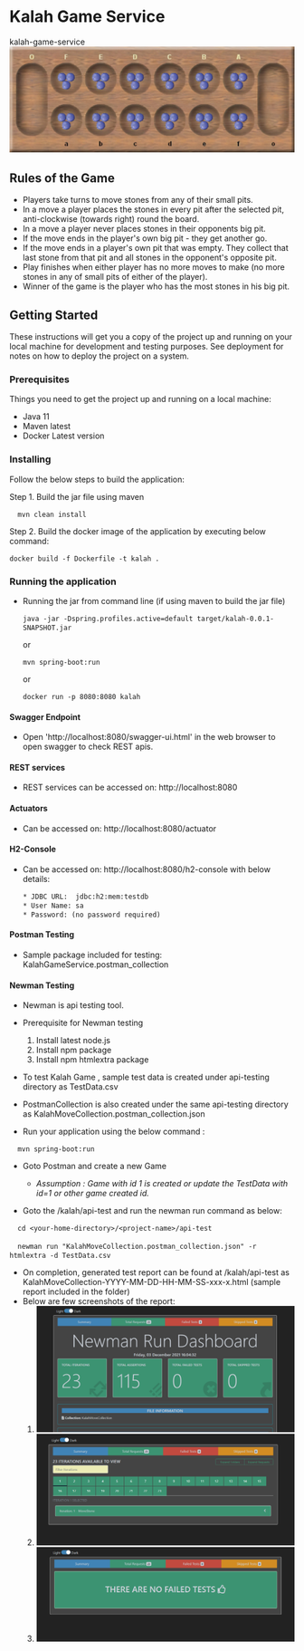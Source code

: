 # Kalah Game Service

kalah-game-service
![kalah.png](kalah.png)

## Rules of the Game

* Players take turns to move stones from any of their small pits.
* In a move a player places the stones in every pit after the selected pit, anti-clockwise (towards right) round the
  board.
* In a move a player never places stones in their opponents big pit.
* If the move ends in the player's own big pit - they get another go.
* If the move ends in a player's own pit that was empty. They collect that last stone from that pit and all stones in
  the opponent's opposite pit.
* Play finishes when either player has no more moves to make (no more stones in any of small pits of either of the
  player).
* Winner of the game is the player who has the most stones in his big pit.

## Getting Started

These instructions will get you a copy of the project up and running on your local machine for development and testing
purposes. See deployment for notes on how to deploy the project on a system.

### Prerequisites

Things you need to get the project up and running on a local machine:

* Java 11
* Maven latest
* Docker Latest version

### Installing

Follow the below steps to build the application:

Step 1. Build the jar file using maven

  ```
    mvn clean install
  ```

Step 2. Build the docker image of the application by executing below command:

  ```
  docker build -f Dockerfile -t kalah .
  ```

### Running the application

* Running the jar from command line (if using maven to build the jar file)
  ```
  java -jar -Dspring.profiles.active=default target/kalah-0.0.1-SNAPSHOT.jar
  ```
  or
  ```
  mvn spring-boot:run
  ```
  or
  ```
  docker run -p 8080:8080 kalah
  ```

#### Swagger Endpoint

* Open 'http://localhost:8080/swagger-ui.html' in the web browser to open swagger to check REST apis.

#### REST services

* REST services can be accessed on: http://localhost:8080

#### Actuators

* Can be accessed on: http://localhost:8080/actuator

#### H2-Console

* Can be accessed on: http://localhost:8080/h2-console with below details:
  ```
  * JDBC URL:  jdbc:h2:mem:testdb
  * User Name: sa
  * Password: (no password required)
  ```

#### Postman Testing

* Sample package included for testing: KalahGameService.postman_collection

#### Newman Testing

* Newman is api testing tool.

* Prerequisite for Newman testing
    1. Install latest node.js
    2. Install npm package
    3. Install npm htmlextra package
* To test Kalah Game , sample test data is created under api-testing directory as TestData.csv
* PostmanCollection is also created under the same api-testing directory as KalahMoveCollection.postman_collection.json
* Run your application using the below command :

```
  mvn spring-boot:run
```

* Goto Postman and create a new Game

  * _Assumption : Game with id 1 is created or update the TestData with id=1 or other game created id._
* Goto the <your-home-directory>/kalah/api-test and run the newman run command as below:
```
  cd <your-home-directory>/<project-name>/api-test
  
  newman run "KalahMoveCollection.postman_collection.json" -r htmlextra -d TestData.csv
```
* On completion, generated test report can be found at <your-home-directory>/kalah/api-test as
  KalahMoveCollection-YYYY-MM-DD-HH-MM-SS-xxx-x.html (sample report included in the folder)
* Below are few screenshots of the report:
    1. ![newman.png](newman.png)
    2. ![newman_1.png](newman_1.png)
    3. ![newman_2.png](newman_2.png)

